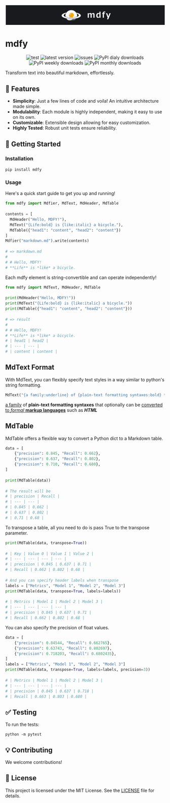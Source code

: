 <p align="center">
  <br/>
  <br/>
  <picture>
    <img alt="mdfy teaser" src="https://raw.githubusercontent.com/argonism/mdfy/main/teaser.png" style="max-width: 100%;">
  </picture>
</p>

# mdfy

<p align="center">
    <img alt="test" src="https://img.shields.io/github/actions/workflow/status/argonism/mdfy/test_for_pr.yml?logo=pytest&label=test&color=green">
    <img alt="latest version" src="https://img.shields.io/github/v/tag/argonism/mdfy?logo=pypi&logoColor=white&label=latest%20version">
    <img alt="issues" src="https://img.shields.io/github/issues/argonism/mdfy">
    <img alt="PyPI dialy downloads" src="https://img.shields.io/pypi/dd/mdfy">
    <img alt="PyPI weekly downloads" src="https://img.shields.io/pypi/dw/mdfy">
    <img alt="PyPI monthly downloads" src="https://img.shields.io/pypi/dm/mdfy">

</p>
Transform text into beautiful markdown, effortlessly.

<!-- <p align="center">
  <img src="path_to_your_project_logo_or_image" alt="MDFY Logo" width="400">
</p> -->

## 🌟 Features

- **Simplicity**: Just a few lines of code and voila! An intuitive architecture made simple.
- **Modulability**: Each module is highly independent, making it easy to use on its own.
- **Customizable**: Extensible design allowing for easy customization.
- **Highly Tested**: Robust unit tests ensure reliability.

## 🚀 Getting Started

### Installation

```shell
pip install mdfy
```

### Usage

Here's a quick start guide to get you up and running!

```python
from mdfy import Mdfier, MdText, MdHeader, MdTable

contents = [
  MdHeader("Hello, MDFY!"),
  MdText("{Life:bold} is {like:italic} a bicycle."),
  MdTable({"head1": "content", "head2": "content"})
]
Mdfier("markdown.md").write(contents)

# => markdown.md
#
# # Hello, MDFY!
# **Life** is *like* a bicycle.
```

Each mdfy element is string-convertible and can operate independently!

```python
from mdfy import MdText, MdHeader, MdTable

print(MdHeader("Hello, MDFY!"))
print(MdText("{Life:bold} is {like:italic} a bicycle."))
print(MdTable({"head1": "content", "head2": "content"}))

# => result
#
# # Hello, MDFY!
# **Life** is *like* a bicycle.
# | head1 | head2 |
# | --- | --- |
# | content | content |
```

## MdText Format

With MdText, you can flexibly specify text styles in a way similar to python's string formatting.

```python
MdText("{a family:underline} of {plain-text formatting syntaxes:bold} that optionally can be {converted to {formal:italic} {markup languages:bold}:underline} such as {HTML:strong}")
```

<u>a family</u> of **plain-text formatting syntaxes** that optionally can be <u>converted to _formal_ **markup languages**</u> such as **_HTML_**

## MdTable

MdTable offers a flexible way to convert a Python dict to a Markdown table.

```python
data = [
    {"precision": 0.845, "Recall": 0.662},
    {"precision": 0.637, "Recall": 0.802},
    {"precision": 0.710, "Recall": 0.680},
]

print(MdTable(data))

# The result will be
# | precision | Recall |
# | --- | --- |
# | 0.845 | 0.662 |
# | 0.637 | 0.802 |
# | 0.71 | 0.68 |
```

To transpose a table, all you need to do is pass True to the transpose parameter.

```python
print(MdTable(data, transpose=True))

# | Key | Value 0 | Value 1 | Value 2 |
# | --- | --- | --- | --- |
# | precision | 0.845 | 0.637 | 0.71 |
# | Recall | 0.662 | 0.802 | 0.68 |

# And you can specify header labels when transpose
labels = ["Metrics", "Model 1", "Model 2", "Model 3"]
print(MdTable(data, transpose=True, labels=labels))

# | Metrics | Model 1 | Model 2 | Model 3 |
# | --- | --- | --- | --- |
# | precision | 0.845 | 0.637 | 0.71 |
# | Recall | 0.662 | 0.802 | 0.68 |
```

You can also specify the precision of float values.

```python
data = [
    {"precision": 0.84544, "Recall": 0.662765},
    {"precision": 0.63743, "Recall": 0.802697},
    {"precision": 0.718203, "Recall": 0.6802435},
]
labels = ["Metrics", "Model 1", "Model 2", "Model 3"]
print(MdTable(data, transpose=True, labels=labels, precision=3))

# | Metrics | Model 1 | Model 2 | Model 3 |
# | --- | --- | --- | --- |
# | precision | 0.845 | 0.637 | 0.718 |
# | Recall | 0.663 | 0.803 | 0.680 |
```

## ✅ Testing

To run the tests:

```shell
python -m pytest
```

## 💡 Contributing

We welcome contributions!

## 📜 License

This project is licensed under the MIT License. See the [LICENSE](LICENSE) file for details.
